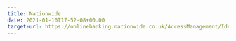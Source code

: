 ```yaml
---
title: Nationwide
date: 2021-01-16T17-52-08+00.00
target-url: https://onlinebanking.nationwide.co.uk/AccessManagement/IdentifyCustomer/IdentifyCustomer
---
```


